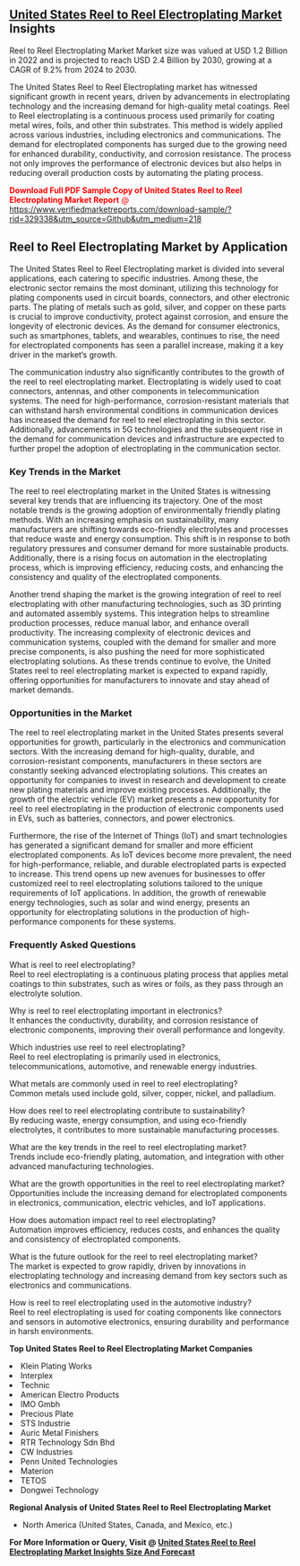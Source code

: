 <h2><a href="https://www.verifiedmarketreports.com/download-sample/?rid=329338&amp;utm_source=Github&amp;utm_medium=218" target="_blank">United States Reel to Reel Electroplating Market</a> Insights</h2><p>Reel to Reel Electroplating Market Market size was valued at USD 1.2 Billion in 2022 and is projected to reach USD 2.4 Billion by 2030, growing at a CAGR of 9.2% from 2024 to 2030.</p><p> <p>The United States Reel to Reel Electroplating market has witnessed significant growth in recent years, driven by advancements in electroplating technology and the increasing demand for high-quality metal coatings. Reel to Reel electroplating is a continuous process used primarily for coating metal wires, foils, and other thin substrates. This method is widely applied across various industries, including electronics and communications. The demand for electroplated components has surged due to the growing need for enhanced durability, conductivity, and corrosion resistance. The process not only improves the performance of electronic devices but also helps in reducing overall production costs by automating the plating process. <p><span class=""><span style="color: #ff0000;"><strong>Download Full PDF Sample Copy of United States Reel to Reel Electroplating Market Report</strong> @ </span><a href="https://www.verifiedmarketreports.com/download-sample/?rid=329338&amp;utm_source=Github&amp;utm_medium=218" target="_blank">https://www.verifiedmarketreports.com/download-sample/?rid=329338&amp;utm_source=Github&amp;utm_medium=218</a></span></p></p> <h2>Reel to Reel Electroplating Market by Application</h2> <p>The United States Reel to Reel Electroplating market is divided into several applications, each catering to specific industries. Among these, the electronic sector remains the most dominant, utilizing this technology for plating components used in circuit boards, connectors, and other electronic parts. The plating of metals such as gold, silver, and copper on these parts is crucial to improve conductivity, protect against corrosion, and ensure the longevity of electronic devices. As the demand for consumer electronics, such as smartphones, tablets, and wearables, continues to rise, the need for electroplated components has seen a parallel increase, making it a key driver in the market’s growth. <p>The communication industry also significantly contributes to the growth of the reel to reel electroplating market. Electroplating is widely used to coat connectors, antennas, and other components in telecommunication systems. The need for high-performance, corrosion-resistant materials that can withstand harsh environmental conditions in communication devices has increased the demand for reel to reel electroplating in this sector. Additionally, advancements in 5G technologies and the subsequent rise in the demand for communication devices and infrastructure are expected to further propel the adoption of electroplating in the communication sector.</p> <h3>Key Trends in the Market</h3> <p>The reel to reel electroplating market in the United States is witnessing several key trends that are influencing its trajectory. One of the most notable trends is the growing adoption of environmentally friendly plating methods. With an increasing emphasis on sustainability, many manufacturers are shifting towards eco-friendly electrolytes and processes that reduce waste and energy consumption. This shift is in response to both regulatory pressures and consumer demand for more sustainable products. Additionally, there is a rising focus on automation in the electroplating process, which is improving efficiency, reducing costs, and enhancing the consistency and quality of the electroplated components.</p> <p>Another trend shaping the market is the growing integration of reel to reel electroplating with other manufacturing technologies, such as 3D printing and automated assembly systems. This integration helps to streamline production processes, reduce manual labor, and enhance overall productivity. The increasing complexity of electronic devices and communication systems, coupled with the demand for smaller and more precise components, is also pushing the need for more sophisticated electroplating solutions. As these trends continue to evolve, the United States reel to reel electroplating market is expected to expand rapidly, offering opportunities for manufacturers to innovate and stay ahead of market demands.</p> <h3>Opportunities in the Market</h3> <p>The reel to reel electroplating market in the United States presents several opportunities for growth, particularly in the electronics and communication sectors. With the increasing demand for high-quality, durable, and corrosion-resistant components, manufacturers in these sectors are constantly seeking advanced electroplating solutions. This creates an opportunity for companies to invest in research and development to create new plating materials and improve existing processes. Additionally, the growth of the electric vehicle (EV) market presents a new opportunity for reel to reel electroplating in the production of electronic components used in EVs, such as batteries, connectors, and power electronics.</p> <p>Furthermore, the rise of the Internet of Things (IoT) and smart technologies has generated a significant demand for smaller and more efficient electroplated components. As IoT devices become more prevalent, the need for high-performance, reliable, and durable electroplated parts is expected to increase. This trend opens up new avenues for businesses to offer customized reel to reel electroplating solutions tailored to the unique requirements of IoT applications. In addition, the growth of renewable energy technologies, such as solar and wind energy, presents an opportunity for electroplating solutions in the production of high-performance components for these systems.</p> <h3>Frequently Asked Questions</h3> <p>What is reel to reel electroplating? <br>Reel to reel electroplating is a continuous plating process that applies metal coatings to thin substrates, such as wires or foils, as they pass through an electrolyte solution.</p> <p>Why is reel to reel electroplating important in electronics? <br>It enhances the conductivity, durability, and corrosion resistance of electronic components, improving their overall performance and longevity.</p> <p>Which industries use reel to reel electroplating? <br>Reel to reel electroplating is primarily used in electronics, telecommunications, automotive, and renewable energy industries.</p> <p>What metals are commonly used in reel to reel electroplating? <br>Common metals used include gold, silver, copper, nickel, and palladium.</p> <p>How does reel to reel electroplating contribute to sustainability? <br>By reducing waste, energy consumption, and using eco-friendly electrolytes, it contributes to more sustainable manufacturing processes.</p> <p>What are the key trends in the reel to reel electroplating market? <br>Trends include eco-friendly plating, automation, and integration with other advanced manufacturing technologies.</p> <p>What are the growth opportunities in the reel to reel electroplating market? <br>Opportunities include the increasing demand for electroplated components in electronics, communication, electric vehicles, and IoT applications.</p> <p>How does automation impact reel to reel electroplating? <br>Automation improves efficiency, reduces costs, and enhances the quality and consistency of electroplated components.</p> <p>What is the future outlook for the reel to reel electroplating market? <br>The market is expected to grow rapidly, driven by innovations in electroplating technology and increasing demand from key sectors such as electronics and communications.</p> <p>How is reel to reel electroplating used in the automotive industry? <br>Reel to reel electroplating is used for coating components like connectors and sensors in automotive electronics, ensuring durability and performance in harsh environments.</p> </p><p><strong>Top United States Reel to Reel Electroplating Market Companies</strong></p><div data-test-id=""><p><li>Klein Plating Works</li><li> Interplex</li><li> Technic</li><li> American Electro Products</li><li> IMO Gmbh</li><li> Precious Plate</li><li> STS Industrie</li><li> Auric Metal Finishers</li><li> RTR Technology Sdn Bhd</li><li> CW Industries</li><li> Penn United Technologies</li><li> Materion</li><li> TETOS</li><li> Dongwei Technology</li></p><div><strong>Regional Analysis of&nbsp;United States Reel to Reel Electroplating Market</strong></div><ul><li dir="ltr"><p dir="ltr">North America&nbsp;(United States, Canada, and Mexico, etc.)</p></li></ul><p><strong>For More Information or Query, Visit @&nbsp;</strong><strong><a href="https://www.verifiedmarketreports.com/product/reel-to-reel-electroplating-market/?utm_source=Github&amp;utm_medium=218" target="_blank">United States Reel to Reel Electroplating Market Insights Size And Forecast</a></strong></p></div>
